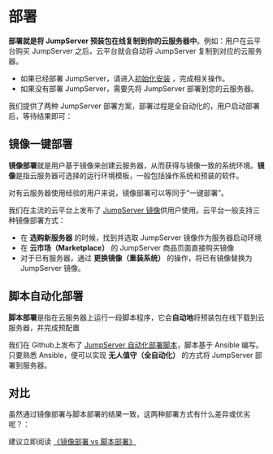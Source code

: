 # 部署

**部署就是将 JumpServer 预装包在线复制到你的云服务器中**。例如：用户在云平台购买 JumpServer 之后，云平台就会自动将 JumpServer 复制到对应的云服务器。

- 如果已经部署 JumpServer，请进入[初始化安装](/zh/stack-installation.md) ，完成相关操作。
- 如果没有部署 JumpServer，需要先将 JumpServer 部署到您的云服务器。

我们提供了两种 JumpServer 部署方案，部署过程是全自动化的，用户启动部署后，等待结果即可：

## 镜像一键部署

**镜像部署**就是用户基于镜像来创建云服务器，从而获得与镜像一致的系统环境。**镜像**是指云服务器可选择的运行环境模板，一般包括操作系统和预装的软件。

对有云服务器使用经验的用户来说，镜像部署可以等同于“一键部署”。

我们在主流的云平台上发布了 [JumpServer 镜像](https://apps.websoft9.com/jumpserver)供用户使用。云平台一般支持三种镜像部署方式：

* 在 **选购新服务器** 的时候，找到并选取 JumpServer 镜像作为服务器启动环境
* 在 **云市场（Marketplace）**  的 JumpServer 商品页面直接购买镜像
* 对于已有服务器，通过 **更换镜像（重装系统）** 的操作，将已有镜像替换为 JumpServer 镜像。

## 脚本自动化部署

**脚本部署**是指在云服务器上运行一段脚本程序，它会**自动地**将预装包在线下载到云服务器，并完成预配置

我们在 Github上发布了 [JumpServer 自动化部署脚本](https://github.com/Websoft9/ansible-jumpserver)，脚本基于 Ansible 编写。只要熟悉 Ansible，便可以实现 **无人值守（全自动化）** 的方式将 JumpServer 部署到服务器。

## 对比

虽然通过镜像部署与脚本部署的结果一致，这两种部署方式有什么差异或优劣呢？：

建议立即阅读 [《镜像部署 vs 脚本部署》](https://support.websoft9.com/docs/faq/zh/bz-product.html#镜像部署-vs-脚本部署)